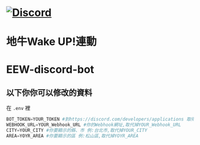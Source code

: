# [![Discord](https://discord.com/api/guilds/808241076657717268/widget.png)](https://discord.gg/rCZeuaucjf)
# 地牛Wake UP!連動
# EEW-discord-bot
## 以下你你可以修改的資料
在 `.env` 裡
```py
BOT_TOKEN=YOUR_TOKEN #到https://discord.com/developers/applications 取得(需有Discord帳號),取代掉YOUR_TOKEN
WEBHOOK_URL=YOUR_Webhook_URL #你的Webhook網址,取代掉YOUR_Webhook_URL
CITY=YOUR_CITY #你要顯示的縣、市 例:台北市,取代掉YOUR_CITY
AREA=YOYR_AREA #你要顯示的區 例:松山區,取代掉YOYR_AREA
```
